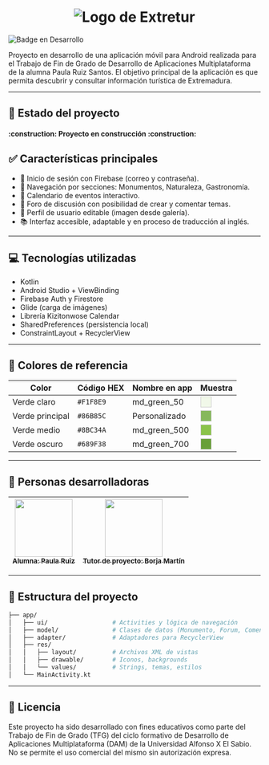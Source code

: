 # <h1 align="center"> ![Logo de Extretur](https://github.com/user-attachments/assets/c11e7d8d-c4f2-4ad3-9dc5-6a2213b8eac5) </h1>

![Badge en Desarrollo](https://img.shields.io/badge/STATUS-EN%20DESAROLLO-green)

Proyecto en desarrollo de una aplicación móvil para Android realizada para el Trabajo de Fin de Grado de Desarrollo de Aplicaciones Multiplataforma de la alumna Paula Ruiz Santos. 
El objetivo principal de la aplicación es que permita descubrir y consultar información turística de Extremadura.

---

## :hammer: Estado del proyecto

<h4> :construction: Proyecto en construcción :construction: </h4>

## :white_check_mark: Características principales

- 🔐 Inicio de sesión con Firebase (correo y contraseña).
- 🧭 Navegación por secciones: Monumentos, Naturaleza, Gastronomía.
- 📅 Calendario de eventos interactivo.
- 💬 Foro de discusión con posibilidad de crear y comentar temas.
- 👤 Perfil de usuario editable (imagen desde galería).
- 📚 Interfaz accesible, adaptable y en proceso de traducción al inglés.

---

## :computer: Tecnologías utilizadas

- Kotlin
- Android Studio + ViewBinding
- Firebase Auth y Firestore
- Glide (carga de imágenes)
- Librería Kizitonwose Calendar
- SharedPreferences (persistencia local)
- ConstraintLayout + RecyclerView

---
## :art: Colores de referencia

| Color               | Código HEX | Nombre en app       | Muestra         |
|--------------------|------------|---------------------|-----------------|
| Verde claro        | `#F1F8E9`  | md_green_50         | <div style="width:20px;height:20px;background:#F1F8E9;border:1px solid #ccc;"></div> |
| Verde principal    | `#86B85C`  | Personalizado       | <div style="width:20px;height:20px;background:#86B85C;border:1px solid #ccc;"></div> |
| Verde medio        | `#8BC34A`  | md_green_500        | <div style="width:20px;height:20px;background:#8BC34A;border:1px solid #ccc;"></div> |
| Verde oscuro       | `#689F38`  | md_green_700   | <div style="width:20px;height:20px;background:#689F38;border:1px solid #ccc;"></div> |

---

## :busts_in_silhouette: Personas desarrolladoras
| [<img src="https://avatars.githubusercontent.com/u/167620091?v=4" width=115><br><sub>Alumna: Paula Ruiz</sub>](https://github.com/pauruisan) | [<img src="https://avatars.githubusercontent.com/u/37659043?v=4" width=115><br><sub>Tutor de proyecto: Borja Martín</sub>](https://github.com/DevelopSys)
| --- | --- |

---


## 📂 Estructura del proyecto

```bash
├── app/
│   ├── ui/                  # Activities y lógica de navegación
│   ├── model/               # Clases de datos (Monumento, Forum, Comentario, etc.)
│   ├── adapter/             # Adaptadores para RecyclerView
│   ├── res/
│   │   ├── layout/          # Archivos XML de vistas
│   │   ├── drawable/        # Iconos, backgrounds
│   │   └── values/          # Strings, temas, estilos
│   └── MainActivity.kt
```

---

## :key: Licencia
Este proyecto ha sido desarrollado con fines educativos como parte del Trabajo de Fin de Grado (TFG) del ciclo formativo de Desarrollo de Aplicaciones Multiplataforma (DAM) de la Universidad Alfonso X El Sabio.  
No se permite el uso comercial del mismo sin autorización expresa.

